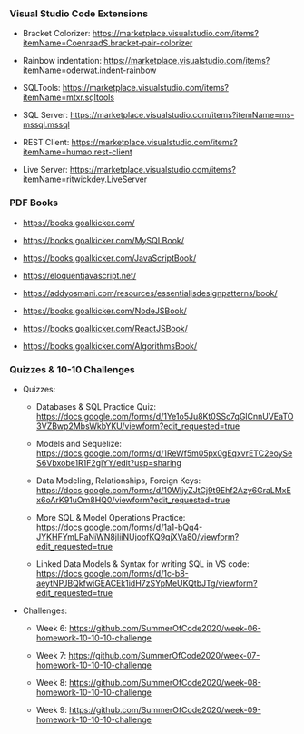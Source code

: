 ### Visual Studio Code Extensions
- Bracket Colorizer: https://marketplace.visualstudio.com/items?itemName=CoenraadS.bracket-pair-colorizer

- Rainbow indentation: https://marketplace.visualstudio.com/items?itemName=oderwat.indent-rainbow

- SQLTools: https://marketplace.visualstudio.com/items?itemName=mtxr.sqltools

- SQL Server: https://marketplace.visualstudio.com/items?itemName=ms-mssql.mssql

- REST Client: https://marketplace.visualstudio.com/items?itemName=humao.rest-client

- Live Server: https://marketplace.visualstudio.com/items?itemName=ritwickdey.LiveServer


### PDF Books
- https://books.goalkicker.com/

- https://books.goalkicker.com/MySQLBook/

- https://books.goalkicker.com/JavaScriptBook/

- https://eloquentjavascript.net/

- https://addyosmani.com/resources/essentialjsdesignpatterns/book/

- https://books.goalkicker.com/NodeJSBook/

- https://books.goalkicker.com/ReactJSBook/

- https://books.goalkicker.com/AlgorithmsBook/



### Quizzes & 10-10 Challenges
- Quizzes: 
    - Databases & SQL Practice Quiz: https://docs.google.com/forms/d/1Ye1o5Ju8Kt0SSc7qGlCnnUVEaTO3VZBwp2MbsWkbYKU/viewform?edit_requested=true

    - Models and Sequelize: https://docs.google.com/forms/d/1ReWf5m05px0gEqxvrETC2eoySeS6Vbxobe1R1F2giYY/edit?usp=sharing

    - Data Modeling, Relationships, Foreign Keys: https://docs.google.com/forms/d/10WljyZJtCj9t9Ehf2Azy6GraLMxEx6oArK91uOm8HQ0/viewform?edit_requested=true

    - More SQL & Model Operations Practice: https://docs.google.com/forms/d/1a1-bQq4-JYKHFYmLPaNiWN8jIiiNUjoofKQ9qjXVa80/viewform?edit_requested=true

    - Linked Data Models & Syntax for writing SQL in VS code: https://docs.google.com/forms/d/1c-b8-aeytNPJBQkfwiGEACEk1idH7zSYpMeUKQtbJTg/viewform?edit_requested=true

- Challenges: 
    - Week 6: https://github.com/SummerOfCode2020/week-06-homework-10-10-10-challenge

    - Week 7: https://github.com/SummerOfCode2020/week-07-homework-10-10-10-challenge

    - Week 8: https://github.com/SummerOfCode2020/week-08-homework-10-10-10-challenge

    - Week 9: https://github.com/SummerOfCode2020/week-09-homework-10-10-10-challenge